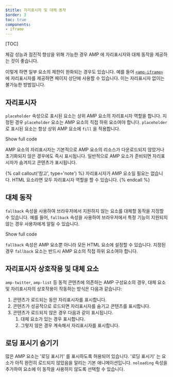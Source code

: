 ```yaml
---
$title: 자리표시자 및 대체 동작
$order: 3
toc: true
components:
- iframe
---
```

[TOC]

체감 성능과 점진적 향상을 위해 가능한 경우 AMP 에 자리표시자와 대체 동작을 제공하는 것이 좋습니다.

 이렇게 하면 일부 요소의 제한이 완화되는 경우도 있습니다. 예를 들어 [`<amp-iframe>`](/ko/docs/reference/components/amp-iframe.html#iframe-with-placeholder) 에 자리표시자를 제공하면 페이지 상단에 사용할 수 있습니다. 이는 자리표시자 없이는 불가능한 방법입니다.

## 자리표시자

`placeholder` 속성으로 표시된 요소는 상위 AMP 요소의 자리표시자 역할을 합니다. 지정된 경우 `placeholder` 요소는 AMP 요소의 직접 하위 요소여야 합니다. `placeholder` 로 표시된 요소는 항상 상위 AMP 요소에 `fill` 을 적용합니다.

<!--embedded amp-anim responsive example -->
<div>
<amp-iframe height="253"
layout="fixed-height"
sandbox="allow-scripts allow-forms allow-same-origin"
resizable
src="https://ampproject-b5f4c.firebaseapp.com/examples/ampanim.responsive.embed.html">
<div overflow tabindex="0" role="button" aria-label="Show more">Show full code</div>
<div placeholder></div> 
</amp-iframe>
</div>

AMP 요소의 자리표시자는 기본적으로 AMP 요소의 리소스가 다운로드되지 않았거나 초기화되지 않은 경우에도 즉시 표시됩니다. 일반적으로 AMP 요소가 준비되면 자리표시자가 숨겨지고 콘텐츠가 표시됩니다.

{% call callout('참고', type='note') %}
자리표시자가 AMP 요소일 필요는 없습니다. HTML 요소라면 모두 자리표시자 역할을 할 수 있습니다. 
{% endcall %}

## 대체 동작

`fallback` 속성을 사용하여 브라우저에서 지원하지 않는 요소를 대체할 동작을 지정할 수 있습니다. 예를 들어, `fallback` 속성을 사용하여 브라우저에서 특정 기능이 지원되지 않는 경우 사용자에게 알릴 수 있습니다.

<!--embedded video example  -->
<div>
<amp-iframe height="234"
layout="fixed-height"
sandbox="allow-scripts allow-forms allow-same-origin"
resizable
src="https://ampproject-b5f4c.firebaseapp.com/examples/ampvideo.fallback.embed.html">
<div overflow tabindex="0" role="button" aria-label="Show more">Show full code</div>
<div placeholder></div> 
</amp-iframe>
</div>

`fallback` 속성은 AMP 요소뿐 아니라 모든 HTML 요소에 설정할 수 있습니다. 지정된 경우 `fallback` 요소는 반드시 AMP 요소의 직접 하위 요소여야 합니다.

## 자리표시자 상호작용 및 대체 요소

`amp-twitter`, `amp-list` 등 동적 콘텐츠에 의존하는 AMP 구성요소의 경우, 대체 요소 및 자리표시자의 상호작용이 작동하는 방식은 다음과 같습니다:

<ol>
  <li>콘텐츠가 로드되는 동안 자리표시자를 표시합니다.</li>
  <li>콘텐츠가 성공적으로 로드되면 자리표시자를 숨기고 콘텐츠를 표시합니다.</li>
  <li>콘텐츠가 로드되지 않은 경우 다음과 같이 표시됩니다.
    <ol>
      <li>대체 요소가 있는 경우 표시합니다.</li>
      <li>그렇지 않은 경우 계속해서 자리표시자를 표시합니다.</li>
    </ol>
  </li>
</ol>

## 로딩 표시기 숨기기

많은 AMP 요소는 '로딩 표시기' 를 표시하도록 허용되어 있습니다. '로딩 표시기' 는 요소가 아직 완전히 로드되지 않았음을 알리는 기본 애니메이션입니다. `noloading` 속성을 추가하여 요소에 이 동작을 사용하지 않도록 선택할 수 있습니다.

